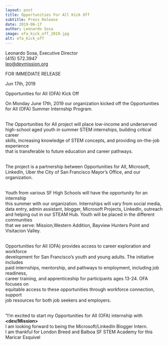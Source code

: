 ```yaml
---
layout: post
title: Opportunities For All Kick Off
subtitle: Press Release
date: 2019-06-17
author: Leonardo Sosa
image: ofa_kick_off_2019.jpg
alt: ofa_kick_off
---
```

Leonardo Sosa, Executive Director<br>
(415) 572.3947<br>
leo@devmission.org<br>

FOR IMMEDIATE RELEASE<br>

Jun 17th, 2019<br>

Opportunities for All (OFA) Kick Off

On Monday June 17th, 2019 our organization kicked off the Opportunities<br>
for All (OFA) Summer Internship Program.<br><br>

The Opportunities for All project will place low-income and underserved<br>
high-school aged youth in summer STEM internships, building critical career<br>
skills, increasing knowledge of STEM concepts, and providing on-the-job experience <br>
that is transferable to future education and career pathways.<br><br>

The project is a partnership between Opportunities for All, Microsoft,<br>
LinkedIn, Uber the City of San Francisco Mayor’s Office, and our organization.<br><br>

Youth from various SF High Schools will have the opportunity for an internship<br>
this summer with our organization. Internships will vary from social media, <br>
data entry, admin assistant, blogger, Microsoft Projects, LinkedIn, outreach <br>
and helping out in our STEAM Hub. Youth will be placed in the different communities<br>
that we serve: Mission,Western Addition, Bayview Hunters Point and Visitacion Valley.<br><br>

Opportunities for All (OFA) provides access to career exploration and workforce<br>
development for San Francisco’s youth and young adults. The initiative includes <br>
paid internships, mentorship, and pathways to employment, including job readiness,<br>
career training, and apprenticeship for participants ages 13-24. OFA focuses on<br>
equitable access to these opportunities through workforce connection, support <br>
job resources for both job seekers and employers.<br><br>

“I’m excited to start my Opportunities for All (OFA) internship with <strong>&lt;dev/Mission&gt;</strong><br> I am looking forward to being the Microsoft/LinkedIn Blogger Intern.<br>
I am thankful for London Breed and Balboa SF STEM Academy for this <br>
Maricar Esquivel<br>
